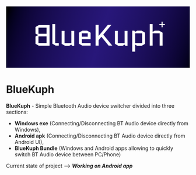 ![BlueKuph banner](BKGraphic.png)

# BlueKuph
**BlueKuph** - Simple Bluetooth Audio device switcher divided into three sections:
- **Windows exe** (Connecting/Disconnecting BT Audio device directly from Windows),
- **Android apk** (Connecting/Disconnecting BT Audio device directly from Android UI),
- **BlueKuph Bundle** (Windows and Android apps allowing to quickly switch BT Audio device between PC/Phone)

Current state of project --> ***Working on Android app***
